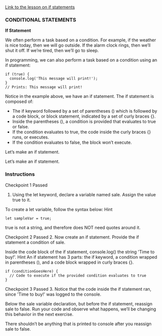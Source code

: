 [Link to the lesson on if statements](https://www.codecademy.com/paths/build-web-apps-with-react/tracks/bwa-javascript-functions-arrays-and-loops/modules/learn-javascript-control-flow/lessons/control-flow/exercises/if-statement)

### CONDITIONAL STATEMENTS

**If Statement**

We often perform a task based on a condition. For example, if the weather is nice today, then we will go outside. If the alarm clock rings, then we’ll shut it off. If we’re tired, then we’ll go to sleep.

In programming, we can also perform a task based on a condition using an if statement:
```
if (true) {
  console.log('This message will print!'); 
}
// Prints: This message will print!
```
Notice in the example above, we have an if statement. The if statement is composed of:

- The if keyword followed by a set of parentheses () which is followed by a code block, or block statement, indicated by a set of curly braces {}.
- Inside the parentheses (), a condition is provided that evaluates to true or false.
- If the condition evaluates to true, the code inside the curly braces {} runs, or executes.
- If the condition evaluates to false, the block won’t execute.

Let’s make an if statement.


Let’s make an if statement.

### Instructions
Checkpoint 1 Passed
1. Using the let keyword, declare a variable named sale. Assign the value true to it.

To create a let variable, follow the syntax below:
Hint
```
let sampleVar = true;
```
true is not a string, and therefore does NOT need quotes around it.

Checkpoint 2 Passed
2. Now create an if statement. Provide the if statement a condition of sale.

Inside the code block of the if statement, console.log() the string 'Time to buy!'.
Hint
An if statement has 3 parts: the if keyword, a condition wrapped in parentheses (), and a code block wrapped in curly braces {}.
```
if (conditionGoesHere) {
  // Code to execute if the provided condition evaluates to true
}
```
Checkpoint 3 Passed
3. Notice that the code inside the if statement ran, since 'Time to buy!' was logged to the console.

Below the sale variable declaration, but before the if statement, reassign sale to false. Run your code and observe what happens, we’ll be changing this behavior in the next exercise.

There shouldn’t be anything that is printed to console after you reassign sale to false.

